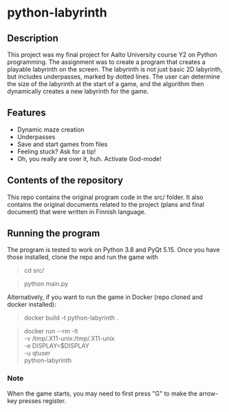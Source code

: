 # python-labyrinth

## Description

This project was my final project for Aalto University course Y2 on Python programming.
The assignment was to create a program that creates a playable labyrinth on the screen.
The labyrinth is not just basic 2D labyrinth, but includes underpasses, marked by
dotted lines. The user can determine the size of the labyrinth at the start of a game,
and the algorithm then dynamically creates a new labyrinth for the game.

## Features

- Dynamic maze creation
- Underpasses
- Save and start games from files
- Feeling stuck? Ask for a tip!
- Oh, you really are over it, huh. Activate God-mode!

## Contents of the repository

This repo contains the original program code in the src/ folder. It also
contains the original documents related to the project (plans and final document)
that were written in Finnish language.

## Running the program

The program is tested to work on Python 3.8 and PyQt 5.15. Once you have those
installed, clone the repo and run the game with

> cd src/

> python main.py

Alternatively, if you want to run the game in Docker (repo cloned and docker installed):
> docker build -t python-labyrinth .

> docker run --rm -it \
> -v /tmp/.X11-unix:/tmp/.X11-unix \
> -e DISPLAY=$DISPLAY \
> -u qtuser \
> python-labyrinth

### Note

When the game starts, you may need to first press "G" to make the arrow-key
presses register.

